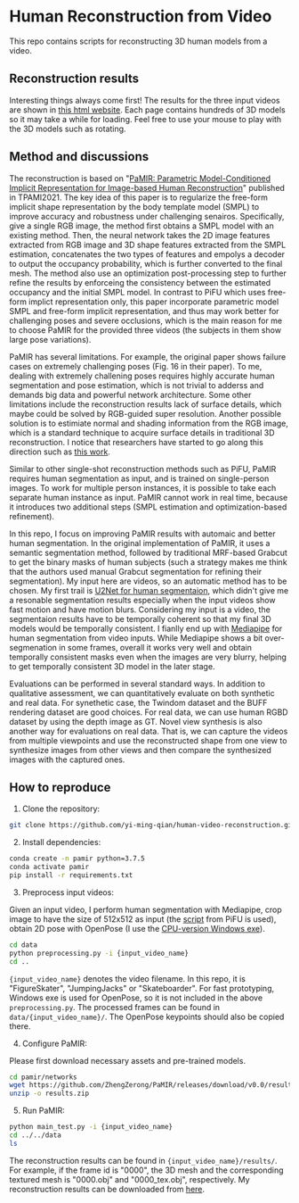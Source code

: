# Human Reconstruction from Video

This repo contains scripts for reconstructing 3D human models from a video.

## Reconstruction results
Interesting things always come first! The results for the three input videos are shown in <a href="https://yi-ming-qian.github.io/unity/index.html" target="_blank">this html website</a>. Each page contains hundreds of 3D models so it may take a while for loading. Feel free to use your mouse to play with the 3D models such as rotating.

## Method and discussions
The reconstruction is based on "[PaMIR: Parametric Model-Conditioned Implicit Representation for Image-based Human Reconstruction](https://arxiv.org/abs/2007.03858)" published in TPAMI2021. The key idea of this paper is to regularize the free-form implicit shape representation by the body template model (SMPL) to improve accuracy and robustness under challenging senairos. Specifically, give a single RGB image, the method first obtains a SMPL model with an existing method. Then, the neural network takes the 2D image features extracted from RGB image and 3D shape features extracted from the SMPL estimation, concatenates the two types of features and empolys a decoder to output the occupancy probability, which is further converted to the final mesh. The method also use an optimization post-processing step to further refine the results by enforceing the consistency between the estimated occupancy and the initial SMPL model. In contrast to PiFU which uses free-form implict representation only, this paper incorporate parametric model SMPL and free-form implicit representation, and thus may work better for challenging poses and severe occlusions, which is the main reason for me to choose PaMIR for the provided three videos (the subjects in them show large pose variations). 

PaMIR has several limitations. For example, the original paper shows failure cases on extremely challenging poses (Fig. 16 in their paper). To me, dealing with extremely challening poses requires highly accurate human segmentation and pose estimation, which is not trivial to adderss and demands big data and powerful network architecture. Some other limitations include the reconstruction results lack of surface details, which maybe could be solved by RGB-guided super resolution. Another possible solution is to estimiate normal and shading information from the RGB image, which is a standard technique to acquire surface details in traditional 3D reconstruction. I notice that researchers have started to go along this direction such as [this work](https://phorhum.github.io/). 

Similar to other single-shot reconstruction methods such as PiFU, PaMIR requires human segmentation as input, and is trained on single-person images. To work for multiple person instances, it is possible to take each separate human instance as input. PaMIR cannot work in real time, because it introduces two additional steps (SMPL estimation and optimization-based refinement). 

In this repo, I focus on improving PaMIR results with automaic and better human segmentation. In the original implementation of PaMIR, it uses a semantic segmentation method, followed by traditional MRF-based Grabcut to get the binary masks of human subjects (such a strategy makes me think that the authors used manual Grabcut segmentation for refining their segmentation). My input here are videos, so an automatic method has to be chosen. My first trail is [U2Net for human segmentaion](https://github.com/xuebinqin/U-2-Net), which didn't give me a resonable segmentation results especially when the input videos show fast motion and have motion blurs. Considering my input is a video, the segmentaion results have to be temporally coherent so that my final 3D models would be temporally consistent. I fianlly end up with [Mediapipe](https://google.github.io/mediapipe/) for human segmentation from video inputs. While Mediapipe shows a bit over-segmenation in some frames, overall it works very well and obtain temporally consistent masks even when the images are very blurry, helping to get temporally consistent 3D model in the later stage.

Evaluations can be performed in several standard ways. In addition to qualitative assessment, we can quantitatively evaluate on both synthetic and real data. For synethetic case, the Twindom dataset and the BUFF rendering dataset are good choices. For real data, we can use human RGBD dataset by using the depth image as GT. Novel view synthesis is also another way for evaluations on real data. That is, we can capture the videos from multiple viewpoints and use the reconstructed shape from one view to synthesize images from other views and then compare the synthesized images with the captured ones.

## How to reproduce
1. Clone the repository:
```bash
git clone https://github.com/yi-ming-qian/human-video-reconstruction.git
```
2. Install dependencies:
```bash
conda create -n pamir python=3.7.5
conda activate pamir
pip install -r requirements.txt
```
3. Preprocess input videos:

Given an input video, I perform human segmentation with Mediapipe, crop image to have the size of 512x512 as input (the [script](https://github.com/shunsukesaito/PIFu/blob/master/apps/crop_img.py) from PiFU is used), obtain 2D pose with OpenPose (I use the [CPU-version Windows exe](https://github.com/CMU-Perceptual-Computing-Lab/openpose/blob/master/doc/installation/0_index.md#windows-portable-demo)). 
```bash
cd data
python preprocessing.py -i {input_video_name}
cd ..
```
```{input_video_name}``` denotes the video filename. In this repo, it is "FigureSkater", "JumpingJacks" or "Skateboarder".
For fast prototyping, Windows exe is used for OpenPose, so it is not included in the above ```preprocessing.py```. The processed frames can be found in ```data/{input_video_name}/```. The OpenPose keypoints should also be copied there.

4. Configure PaMIR:

Please first download necessary assets and pre-trained models.
```bash
cd pamir/networks
wget https://github.com/ZhengZerong/PaMIR/releases/download/v0.0/results.zip
unzip -o results.zip
```

5. Run PaMIR:
```bash
python main_test.py -i {input_video_name}
cd ../../data
ls
```
The reconstruction results can be found in ```{input_video_name}/results/```. For example, if the frame id is "0000", the 3D mesh and the corresponding textured mesh is "0000.obj" and "0000_tex.obj", respectively. My reconstruction results can be downloaded from [here](https://umanitoba-my.sharepoint.com/:u:/g/personal/yiming_qian_umanitoba_ca/EZblGSCEmC9Nv2kXHJIkBMIBLBf4z8QMsS8sx-GgnC3uIw?e=pp8iKk).